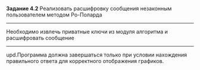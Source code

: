 **Задание 4.2**
Реализовать расшифровку сообщения незаконным пользователем методом Ро-Поларда
___
Необходимо извлечь приватные ключи из модуля алгоритма и расшифровать сообщение
___
upd.Программа должна завершаться только при условии нахождения правильного ответа для корректного 
отображения графиков.